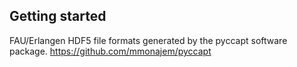 ## Getting started
FAU/Erlangen HDF5 file formats generated by the pyccapt software package.
https://github.com/mmonajem/pyccapt